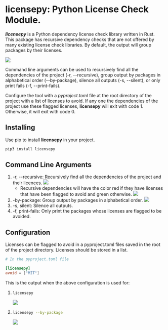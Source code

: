 # licensepy: Python License Check Module.

**_licensepy_** is a Python dependency license check library written in Rust. This package has recursive dependency checks that are not offered by many existing license check libraries. By default, the output will group packages by their licenses.

![](https://raw.githubusercontent.com/natibek/licensepy/main/imgs/licensepy_output.png)

Command line arguments can be used to recursively find all the dependencies of the project (-r, --recursive), group output by packages in alphabetical order (--by-package), silence all outputs (-s, --silent), or only print fails (-f, --print-fails).

Configure the tool with a _pyproject.toml_ file at the root directory of the project with a list of licenses to avoid. If any one the dependencies of the project use these flagged licenses, **licensepy** will exit with code 1. Otherwise, it will exit with code 0.

## Installing

Use pip to install **licensepy** in your project.

```bash
pip3 install licensepy

```

## Command Line Arguments

1. -r, --recursive: Recursively find all the dependencies of the project and their licences.
   ![](https://raw.githubusercontent.com/natibek/licensepy/main/imgs/licensepy_recursive.png)
   - Recursive dependencies will have the color red if they have licenses that have been flagged to avoid and green otherwise.
     ![](https://raw.githubusercontent.com/natibek/licensepy/main/imgs/licensepy_recursive_avoid_mit.png)
1. -by-package: Group output by packages in alphabetical order.
   ![](https://raw.githubusercontent.com/natibek/licensepy/main/imgs/licensepy_output_by_package.png)
1. -s, silent: Silence all outputs.
1. -f, print-fails: Only print the packages whose licenses are flagged to be avoided.

## Configuration

Licenses can be flagged to avoid in a pyproject.toml files saved in the root of the project directory. Licenses should be stored in a list.

```toml
# In the pyproject.toml file

[licensepy]
avoid = ["MIT"]
```

This is the output when the above configuration is used for:

1.  ```bash
    licensepy
    ```

    ![](https://raw.githubusercontent.com/natibek/licensepy/main/imgs/licensepy_avoid_mit.png)

1.  ```bash
    licensepy --by-package
    ```

    ![](https://raw.githubusercontent.com/natibek/licensepy/main/imgs/licensepy_by_package_avoid_MIT.png)

